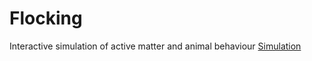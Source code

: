 # Flocking
Interactive simulation of active matter and animal behaviour 
<a href="simulation.html" title="Simulation">Simulation</a>
